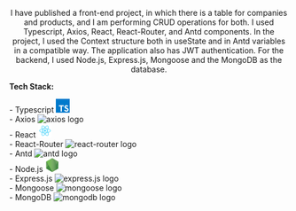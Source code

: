 <p align="center"> I have published a front-end project, in which there is a table for companies and products, and I am performing CRUD operations for both. I used Typescript, Axios, React, React-Router, and Antd components. In the project, I used the Context structure both in useState and in Antd variables in a compatible way. The application also has JWT authentication. For the backend, I used Node.js, Express.js, Mongoose and the MongoDB as the database. </p>

<b>Tech Stack: </b>

<p align="left">
- Typescript <img src="https://raw.githubusercontent.com/github/explore/80688e429a7d4ef2fca1e82350fe8e3517d3494d/topics/typescript/typescript.png" alt="typescript logo" width="25"/> <br/>
- Axios <img src="https://raw.githubusercontent.com/axios/axios/main/media/logo.png" alt="axios logo" width="25"/> <br/>
- React <img src="https://raw.githubusercontent.com/github/explore/80688e429a7d4ef2fca1e82350fe8e3517d3494d/topics/react/react.png" alt="react logo" width="25"/> <br/>
- React-Router <img src="https://raw.githubusercontent.com/ReactTraining/react-router/main/logo.png" alt="react-router logo" width="25"/> <br/>
- Antd <img src="https://raw.githubusercontent.com/ant-design/ant-design/main/logo.svg" alt="antd logo" width="25"/> <br/>
- Node.js <img src="https://raw.githubusercontent.com/github/explore/80688e429a7d4ef2fca1e82350fe8e3517d3494d/topics/nodejs/nodejs.png" alt="node.js logo" width="25"/> <br/>
- Express.js <img src="https://raw.githubusercontent.com/expressjs/express/main/logo.png" alt="express.js logo" width="25"/> <br/>
- Mongoose <img src="https://raw.githubusercontent.com/Automattic/mongoose/main/logo.png" alt="mongoose logo" width="25"/> <br/>
- MongoDB <img src="https://raw.githubusercontent.com/mongodb/mongo/main/assets/mongodb-logo-rgb.jpg" alt="mongodb logo" width="25"/> <br/>
</p>
